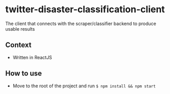 # twitter-disaster-classification-client
The client that connects with the scraper/classifier backend to produce usable results

## Context
- Written in ReactJS

## How to use
- Move to the root of the project and run
    ```$ npm install && npm start```
